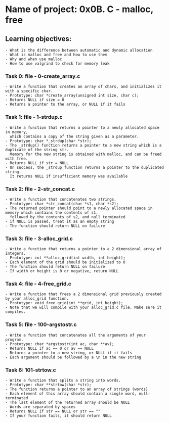 # Name of project: 0x0B. C - malloc, free
## Learning objectives:
	- What is the difference between automatic and dynamic allocation
	- What is malloc and free and how to use them
	- Why and when use malloc
	- How to use valgrind to check for memory leak
### Task 0: file - 0-create\_array.c
	- Write a function that creates an array of chars, and initializes it with a specific char.
	- Prototype: char *create_array(unsigned int size, char c);
	- Returns NULL if size = 0
	- Returns a pointer to the array, or NULL if it fails
### Task 1: file - 1-strdup.c
	- Write a function that returns a pointer to a newly allocated space in memory,
	  which contains a copy of the string given as a parameter.
	- Prototype: char *_strdup(char *str);
	- The _strdup() function returns a pointer to a new string which is a duplicate of the string str.
	  Memory for the new string is obtained with malloc, and can be freed with free.
	- Returns NULL if str = NULL
	- On success, the _strdup function returns a pointer to the duplicated string.
	  It returns NULL if insufficient memory was available
### Task 2: file - 2-str\_concat.c
	- Write a function that concatenates two strings.
	- Prototype: char *str_concat(char *s1, char *s2);
	- The returned pointer should point to a newly allocated space in memory which contains the contents of s1,
	  followed by the contents of s2, and null terminated
	- if NULL is passed, treat it as an empty string
	- The function should return NULL on failure
### Task 3: file - 3-alloc\_grid.c
	- Write a function that returns a pointer to a 2 dimensional array of integers.
	- Prototype: int **alloc_grid(int width, int height);
	- Each element of the grid should be initialized to 0
	- The function should return NULL on failure
	- If width or height is 0 or negative, return NULL
### Task 4: file - 4-free\_grid.c
	- Write a function that frees a 2 dimensional grid previously created by your alloc_grid function.
	- Prototype: void free_grid(int **grid, int height);
	- Note that we will compile with your alloc_grid.c file. Make sure it compiles.
### Task 5: file - 100-argstostr.c
	- Write a function that concatenates all the arguments of your program.
	- Prototype: char *argstostr(int ac, char **av);
	- Returns NULL if ac == 0 or av == NULL
	- Returns a pointer to a new string, or NULL if it fails
	- Each argument should be followed by a \n in the new string
### Task 6: 101-strtow.c
	- Write a function that splits a string into words.
	- Prototype: char **strtow(char *str);
	- The function returns a pointer to an array of strings (words)
	- Each element of this array should contain a single word, null-terminated
	- The last element of the returned array should be NULL
	- Words are separated by spaces
	- Returns NULL if str == NULL or str == ""
	- If your function fails, it should return NULL
